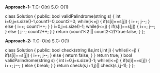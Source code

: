 **Approach-1:**
T.C: O(n)
S.C: O(1)

​class Solution {
public:
    bool validPalindrome(string s) {
        int i=0,j=s.size()-1,count1=0,count2=0;
        while(i<=j)
        {
            if(s[i]==s[j])
            {
                i++;
                j--;
            }
            else
            {
                i++;
                count1++;
            }
        }
        i=0,j=s.size()-1;
        while(i<=j)
        {
            if(s[i]==s[j])
            {
                i++;
                j--;
            }
            else
            {
                j--;
                count2++;
            }
        }
        return (count1<2 || count2<2)?true:false;
    }
};

**Approach-2:**
T.C: O(n)
S.C: O(1)

class Solution {
public:
    bool check(string &s,int i,int j)
        {
            while(i<=j)
            {
                if(s[i]==s[j])
                {
                    i++;
                    j--;
                }
                else
                {
                    return false;
                }
            }
            return true;
       }
    bool validPalindrome(string s) {
        int i=0,j=s.size()-1;
        while(i<=j)
        {
            if(s[i]==s[j])
            {
                i++;
                j--;
            }
            else
            {
                break;
            }
        }
        return check(s,i+1,j)|| check(s,i,j-1);
    }
};
